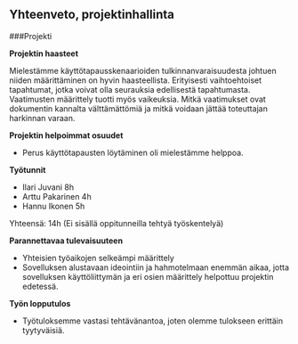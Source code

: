 ## Yhteenveto, projektinhallinta

###Projekti

**Projektin haasteet**

Mielestämme käyttötapausskenaarioiden tulkinnanvaraisuudesta johtuen niiden määrittäminen on hyvin haasteellista.
Erityisesti vaihtoehtoiset tapahtumat, jotka voivat olla seurauksia edellisestä tapahtumasta. 
Vaatimusten määrittely tuotti myös vaikeuksia. Mitkä vaatimukset ovat dokumentin kannalta välttämättömiä ja mitkä 
voidaan jättää toteuttajan harkinnan varaan. 

**Projektin helpoimmat osuudet**
- Perus käyttötapausten löytäminen oli mielestämme helppoa. 

**Työtunnit**
 - Ilari Juvani  8h
 - Arttu Pakarinen 4h
 - Hannu Ikonen 5h
 
Yhteensä: 14h (Ei sisällä oppitunneilla tehtyä työskentelyä)

**Parannettavaa tulevaisuuteen**
 - Yhteisien työaikojen selkeämpi määrittely
 - Sovelluksen alustavaan ideointiin ja hahmotelmaan enemmän aikaa, jotta sovelluksen käyttöliittymän ja eri osien määrittely helpottuu projektin edetessä.


**Työn lopputulos**
 - Työtuloksemme vastasi tehtävänantoa, joten olemme tulokseen erittäin tyytyväisiä.